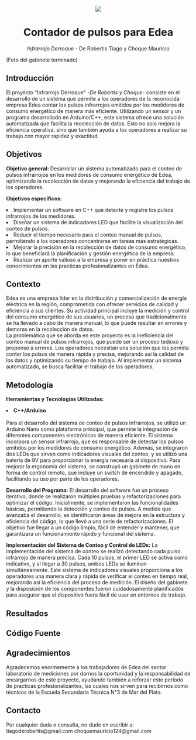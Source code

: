 <p align="center">
  <img src="https://img.shields.io/badge/STATUS-PROTOTYPE-blue"/>
</p>

<h1 align="center">Contador de pulsos para Edea</h1>
<p align="center"><em>Infrarrojo Derroque</em> - De Robertis Tiago y Choque Mauricio</p>

(Foto del gabinete terminado)

<h2>Introducción</h2>
El proyecto "Infrarrojo Derroque"  <em>-De Robertis y Choque-</em> consiste en el desarrollo de un sistema que permite a los operadores de la reconocida empresa Edea contar los pulsos infrarrojos emitidos por los medidores de consumo energético de manera más eficiente. Utilizando un sensor y un programa desarrollado en Arduino/C++, este sistema ofrece una solución automatizada que facilita la recolección de datos. Esto no solo mejora la eficiencia operativa, sino que también ayuda a los operadores a realizar su trabajo con mayor rapidez y exactitud.

<h2>Objetivos</h2>
<p><b>Objetivo general: </b>Desarrollar un sistema automatizado para el conteo de pulsos infrarrojos en los medidores de consumo energético de Edea, optimizando la recolección de datos y mejorando la eficiencia del trabajo de los operadores.</p>
<p><b>Objetivos específicos:</b></p>
<li>Implementar un software en C++ que detecte y registre los pulsos infrarrojos de los medidores.</li>
<li>Diseñar un sistema de indicadores LED que facilite la visualización del conteo de pulsos.</li>
<li>Reducir el tiempo necesario para el conteo manual de pulsos, permitiendo a los operadores concentrarse en tareas más estratégicas.</li>
<li>Mejorar la precisión en la recolección de datos de consumo energético, lo que beneficiará la planificación y gestión energética de la empresa.</li>
<li>Realizar un aporte valioso a la empresa y poner en práctica nuestros conocimientos en las practicas profesionalizantes en Edea.</li>

<h2>Contexto</h2>
<p>Edea es una empresa líder en la distribución y comercialización de energía eléctrica en la región, comprometida con ofrecer servicios de calidad y eficiencia a sus clientes. Su actividad principal incluye la medición y control del consumo energético de sus usuarios, un proceso que tradicionalmente se ha llevado a cabo de manera manual, lo que puede resultar en errores y demoras en la recolección de datos.<br />La problemática que se aborda en este proyecto es la ineficiencia del conteo manual de pulsos infrarrojos, que puede ser un proceso tedioso y propenso a errores. Los operadores necesitan una solución que les permita contar los pulsos de manera rápida y precisa, mejorando así la calidad de los datos y optimizando su tiempo de trabajo. Al implementar un sistema automatizado, se busca facilitar el trabajo de los operadores.</p>

<h2>Metodología</h2>
<p><b>Herramientas y Tecnologías Utilizadas:<br /><li>C++/Arduino</li><br /></b>Para el desarrollo del sistema de conteo de pulsos infrarrojos, se utilizó un Arduino Nano como plataforma principal, que permite la integración de diferentes componentes electrónicos de manera eficiente. El sistema incorpora un sensor infrarrojo, que es responsable de detectar los pulsos emitidos por los medidores de consumo energético. Además, se integraron dos LEDs que sirven como indicadores visuales del conteo, y se utilizó una batería de 9V para proporcionar la energía necesaria al dispositivo. Para mejorar la ergonomía del sistema, se construyó un gabinete de mano en forma de control remoto, que incluye un switch de encendido y apagado, facilitando su uso por parte de los operadores.</p>
<p><b>Desarrollo del Programa:</b> El desarrollo del software fue un proceso iterativo, donde se realizaron múltiples pruebas y refactorizaciones para optimizar el código. Inicialmente, se implementaron las funcionalidades básicas, permitiendo la detección y conteo de pulsos. A medida que avanzaba el desarrollo, se identificaron áreas de mejora en la estructura y eficiencia del código, lo que llevó a una serie de refactorizaciones. El objetivo fue llegar a un código limpio, fácil de entender y mantener, que garantizara un funcionamiento rápido y funcional del sistema.</p>
<p><b>Implementación del Sistema de Conteo y Control de LEDs:</b> La implementación del sistema de conteo se realizó detectando cada pulso infrarrojo de manera precisa. Cada 10 pulsos, el primer LED se activa como indicativo, y al llegar a 30 pulsos, ambos LEDs se iluminan simultáneamente. Este sistema de indicadores visuales proporciona a los operadores una manera clara y rápida de verificar el conteo en tiempo real, mejorando así la eficiencia del proceso de medición. El diseño del gabinete y la disposición de los componentes fueron cuidadosamente planificados para asegurar que el dispositivo fuera fácil de usar en entornos de trabajo.</p>

<h2>Resultados</h2>

<h2>Código Fuente</h2>

<h2>Agradecimientos</h2>
Agradecemos enormemente a los trabajadores de Edea del sector laboratorio de mediciones por darnos la oportunidad y la responsabilidad de encargarnos de este proyecto, ayudando también a reforzar este período de practicas profesionalizantes, las cuales nos sirven para recibirnos como técnicos de la Escuela Secundaria Técnica N°3 de Mar del Plata.


<h2>Contacto</h2>
Por cualquier duda o consulta, no dude en escribir a:
tiagoderobertis@gmail.com
choquemauricio124@gmail.com

